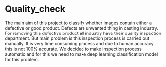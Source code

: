 # Quality_check
The main aim of this project to classify whether images contain either a defective or good product.
Defects are unwanted thing in casting industry. For removing this defective product all industry have their quality inspection department. But main problem is this inspection process is carried out manually. It is very time consuming process and due to human accuracy this is not 100% accurate.
We decided to make inspection process automatic and for this we need to make deep learning classification model for this problem.
